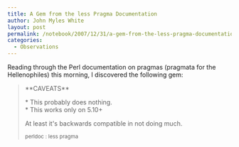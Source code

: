 ```yaml
---
title: A Gem from the less Pragma Documentation
author: John Myles White
layout: post
permalink: /notebook/2007/12/31/a-gem-from-the-less-pragma-documentation/
categories:
  - Observations
---
```


Reading through the Perl documentation on pragmas (pragmata for the Hellenophiles) this morning, I discovered the following gem:

<blockquote>
<p>**CAVEATS**</p>

<p>*   This probably does nothing.<br/>
*   This works only on 5.10+</p>

<p>At least it's backwards compatible in not doing much.</p>

<small>perldoc : less pragma</small>
</blockquote>
